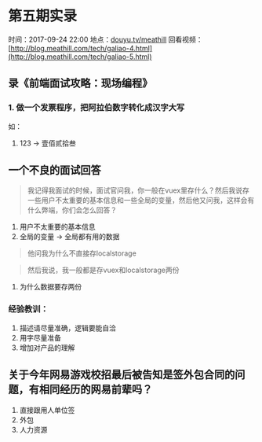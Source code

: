 第五期实录
========

时间：2017-09-24 22:00
地点：[douyu.tv/meathill](http://douyu.tv/meathill)
回看视频：[http://blog.meathill.com/tech/galiao-4.html](http://blog.meathill.com/tech/galiao-5.html)

## 录《前端面试攻略：现场编程》

### 1. 做一个发票程序，把阿拉伯数字转化成汉字大写

如：

1. 123 -> 壹佰贰拾叁

## 一个不良的面试回答

> 我记得我面试的时候，面试官问我，你一般在vuex里存什么？然后我说存一些用户不太重要的基本信息和一些全局的变量，然后他又问我，这样会有什么弊端，你们会怎么回答？

1. 用户不太重要的基本信息
2. 全局的变量 -> 全局都有用的数据

> 他问我为什么不直接存localstorage

> 然后我说，我一般都是存vuex和localstorage两份

1. 为什么数据要存两份

### 经验教训：

1. 描述请尽量准确，逻辑要能自洽
2. 用字尽量准备
3. 增加对产品的理解

## 关于今年网易游戏校招最后被告知是签外包合同的问题，有相同经历的网易前辈吗？

1. 直接跟用人单位签
2. 外包
3. 人力资源
